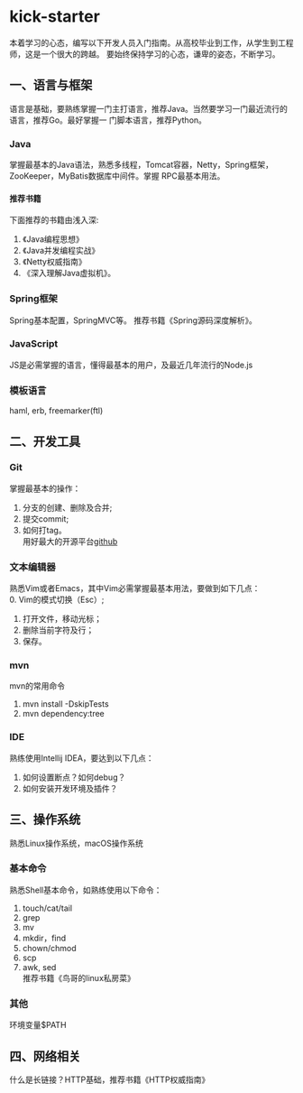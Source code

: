 # kick-starter
本着学习的心态，编写以下开发人员入门指南。从高校毕业到工作，从学生到工程师，这是一个很大的跨越。
要始终保持学习的心态，谦卑的姿态，不断学习。

## 一、语言与框架
语言是基础，要熟练掌握一门主打语言，推荐Java。当然要学习一门最近流行的语言，推荐Go。最好掌握一
门脚本语言，推荐Python。

### Java
掌握最基本的Java语法，熟悉多线程，Tomcat容器，Netty，Spring框架，ZooKeeper，MyBatis数据库中间件。掌握
RPC最基本用法。

#### 推荐书籍
下面推荐的书籍由浅入深:
1. 《Java编程思想》
2. 《Java并发编程实战》
3. 《Netty权威指南》 
4. 《深入理解Java虚拟机》。

### Spring框架
Spring基本配置，SpringMVC等。 推荐书籍《Spring源码深度解析》。

### JavaScript
JS是必需掌握的语言，懂得最基本的用户，及最近几年流行的Node.js

### 模板语言
haml, erb, freemarker(ftl)

## 二、开发工具

### Git
掌握最基本的操作：
1. 分支的创建、删除及合并;  
2. 提交commit;  
3. 如何打tag。  
用好最大的开源平台[github](https://github.com)

### 文本编辑器
熟悉Vim或者Emacs，其中Vim必需掌握最基本用法，要做到如下几点：  
0. Vim的模式切换（Esc）;  
1. 打开文件，移动光标；  
2. 删除当前字符及行；  
3. 保存。

### mvn
mvn的常用命令
1. mvn install -DskipTests  
2. mvn dependency:tree

### IDE
熟练使用Intellij IDEA，要达到以下几点：  
1. 如何设置断点？如何debug？
2. 如何安装开发环境及插件？

## 三、操作系统
熟悉Linux操作系统，macOS操作系统

### 基本命令
熟悉Shell基本命令，如熟练使用以下命令：  
1. touch/cat/tail  
2. grep  
3. mv  
4. mkdir，find  
5. chown/chmod  
6. scp  
7. awk, sed  
推荐书籍《鸟哥的linux私房菜》

### 其他
环境变量$PATH

## 四、网络相关

什么是长链接？HTTP基础，推荐书籍《HTTP权威指南》

